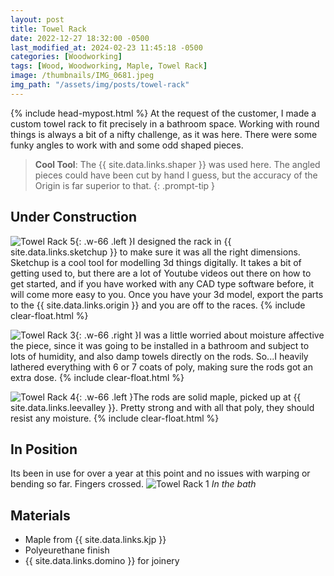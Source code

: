 ```yaml
---
layout: post
title: Towel Rack
date: 2022-12-27 18:32:00 -0500
last_modified_at: 2024-02-23 11:45:18 -0500
categories: [Woodworking]
tags: [Wood, Woodworking, Maple, Towel Rack]
image: /thumbnails/IMG_0681.jpeg
img_path: "/assets/img/posts/towel-rack"
---
```

{% include head-mypost.html %}
At the request of the customer, I made a custom towel rack to fit precisely in a bathroom space. Working with round things is always a bit of a nifty challenge, as it was here. There were some funky angles to work with and some odd shaped pieces.

> **Cool Tool**: The {{ site.data.links.shaper }} was used here. The angled pieces could have been cut by hand I guess, but the accuracy of the Origin is far superior to that.
{: .prompt-tip }

## Under Construction

![Towel Rack 5][Towel Rack 5]{: .w-66 .left }I designed the rack in {{ site.data.links.sketchup }} to make sure it was all the right dimensions. Sketchup is a cool tool for modelling 3d things digitally. It takes a bit of getting used to, but there are a lot of Youtube videos out there on how to get started, and if you have worked with any CAD type software before, it will come more easy to you. Once you have your 3d model, export the parts to the {{ site.data.links.origin }} and you are off to the races.
{% include clear-float.html %}

![Towel Rack 3][Towel Rack 3]{: .w-66 .right }I was a little worried about moisture affective the piece, since it was going to be installed in a bathroom and subject to lots of humidity, and also damp towels directly on the rods. So...I heavily lathered everything with 6 or 7 coats of poly, making sure the rods got an extra dose.
{% include clear-float.html %}

![Towel Rack 4][Towel Rack 4]{: .w-66 .left }The rods are solid maple, picked up at {{ site.data.links.leevalley }}.  Pretty strong and with all that poly, they should resist any moisture.
{% include clear-float.html %}

## In Position

Its been in use for over a year at this point and no issues with warping or bending so far.  Fingers crossed.
![Towel Rack 1][Towel Rack 1]
_In the bath_

## Materials

- Maple from {{ site.data.links.kjp }}
- Polyeurethane finish
- {{ site.data.links.domino }} for joinery

[Towel Rack 1]: IMG_0681.jpeg
[Towel Rack 3]: IMG_0677.jpeg
[Towel Rack 4]: IMG_0678.jpeg
[Towel Rack 5]: towel-rack-sketchup.jpeg
